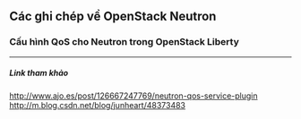 ﻿## Các ghi chép về OpenStack Neutron


### Cấu hình QoS cho Neutron trong OpenStack Liberty
-----

##### Link tham khảo
http://www.ajo.es/post/126667247769/neutron-qos-service-plugin
http://m.blog.csdn.net/blog/junheart/48373483

